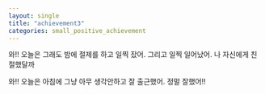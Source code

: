 ```yaml
---
layout: single
title: "achievement3"
categories: small_positive_achievement
---
```


와!! 오늘은 그래도 밤에 절제를 하고 일찍 잤어. 그리고 일찍 일어났어. 나 자신에게 친절했달까

와!! 오늘은 아침에 그냥 아무 생각안하고 잘 출근했어. 정말 잘했어!!

